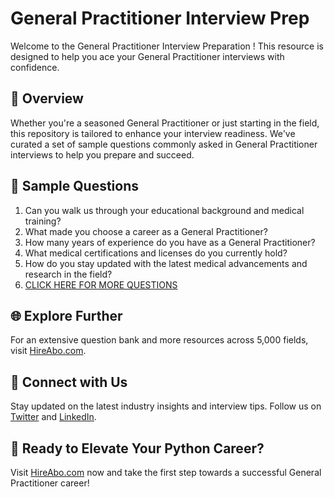 # General Practitioner Interview Prep

Welcome to the General Practitioner Interview Preparation ! This resource is designed to help you ace your General Practitioner interviews with confidence.

## 🚀 Overview

Whether you're a seasoned General Practitioner or just starting in the field, this repository is tailored to enhance your interview readiness. We've curated a set of sample questions commonly asked in General Practitioner interviews to help you prepare and succeed.

## 📝 Sample Questions

1. Can you walk us through your educational background and medical training?
2. What made you choose a career as a General Practitioner?
3. How many years of experience do you have as a General Practitioner?
4. What medical certifications and licenses do you currently hold?
5. How do you stay updated with the latest medical advancements and research in the field?
6. [CLICK HERE FOR MORE QUESTIONS](https://hireabo.com/job/2_1_26/General%20Practitioner)

## 🌐 Explore Further

For an extensive question bank and more resources across 5,000 fields, visit [HireAbo.com](https://www.hireabo.com).

## 📱 Connect with Us

Stay updated on the latest industry insights and interview tips. Follow us on [Twitter](https://twitter.com/hireabo) and [LinkedIn](https://www.linkedin.com/in/hire-abo-3609972a8/).

## 🚀 Ready to Elevate Your Python Career?

Visit [HireAbo.com](https://www.hireabo.com) now and take the first step towards a successful General Practitioner career!
